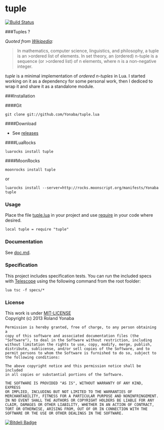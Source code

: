 tuple
=========

[![Build Status](https://travis-ci.org/Yonaba/tuple.lua.png)](https://travis-ci.org/Yonaba/tuple.lua)


###Tuples ?

*Quoted from [Wikipedia](http://en.wikipedia.org/wiki/Tuple):*
>In mathematics, computer science, linguistics, and philosophy, a tuple is an >ordered list of elements. In set theory, an (ordered) n-tuple is a sequence (or >ordered list) of n elements, where n is a non-negative integer.


*tuple* is a minimal implementation of *ordered n-tuples* in Lua. I started working on it as a dependency for some personal work, then I dediced to wrap it and share it as a standalone module.

###Installation

####Git

    git clone git://github.com/Yonaba/tuple.lua

####Download

* See [releases](https://github.com/Yonaba/tuple.lua/releases)

####LuaRocks

    luarocks install tuple
    
####MoonRocks

    moonrocks install tuple

or 

    luarocks install --server=http://rocks.moonscript.org/manifests/Yonaba tuple
    
### Usage

Place the file [tuple.lua](tuple.lua) in your project and use [require](http://pgl.yoyo.org/luai/i/require) in your code where desired.

    local tuple = require "tuple"

### Documentation

See [doc.md](docs/doc.md).

### Specification

This project includes specification tests. You can run the included specs with [Telescope](https://github.com/norman/telescope) using the following 
command from the root foolder:

    lua tsc -f specs/*

### License

This work is under [MIT-LICENSE](http://www.opensource.org/licenses/mit-license.php)<br/>
Copyright (c) 2013 Roland Yonaba

    Permission is hereby granted, free of charge, to any person obtaining a
    copy of this software and associated documentation files (the
    "Software"), to deal in the Software without restriction, including
    without limitation the rights to use, copy, modify, merge, publish,
    distribute, sublicense, and/or sell copies of the Software, and to
    permit persons to whom the Software is furnished to do so, subject to
    the following conditions:

    The above copyright notice and this permission notice shall be included
    in all copies or substantial portions of the Software.

    THE SOFTWARE IS PROVIDED "AS IS", WITHOUT WARRANTY OF ANY KIND, EXPRESS
    OR IMPLIED, INCLUDING BUT NOT LIMITED TO THE WARRANTIES OF
    MERCHANTABILITY, FITNESS FOR A PARTICULAR PURPOSE AND NONINFRINGEMENT.
    IN NO EVENT SHALL THE AUTHORS OR COPYRIGHT HOLDERS BE LIABLE FOR ANY
    CLAIM, DAMAGES OR OTHER LIABILITY, WHETHER IN AN ACTION OF CONTRACT,
    TORT OR OTHERWISE, ARISING FROM, OUT OF OR IN CONNECTION WITH THE
    SOFTWARE OR THE USE OR OTHER DEALINGS IN THE SOFTWARE.

[![Bitdeli Badge](https://d2weczhvl823v0.cloudfront.net/Yonaba/tuple.lua/trend.png)](https://bitdeli.com/free "Bitdeli Badge")

